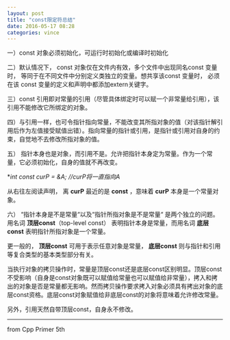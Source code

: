 ```yaml
---
layout: post
title: "const限定符总结"
date: 2016-05-17 08:28
categories: vince
---
```


一）const 对象必须初始化，可运行时初始化或编译时初始化

二）默认情况下， const 对象仅在文件内有效，多个文件中出现同名const 变量时， 等同于在不同文件中分别定义类独立的变量。想共享该const 变量时， 必须在该 const 变量的定义和声明中都添加extern关键字。

三）const 引用即对常量的引用（尽管具体绑定时可以赋一个非常量给引用），该引用不能修改它所绑定的对象。

四）与引用一样，也可令指针指向常量，不能改变其所指对象的值（对该指针解引用后作为左值接受赋值出错）。指向常量的指针或引用，是指针或引用对自身的约束，自觉地不去修改所指对象的值。

五）  指针本身也是对象，而引用不是。允许把指针本身定为常量。作为一个常量，它必须初始化，自身的值就不再改变。

**int *const curP = &A;  //curP将一直指向A**

从右往左阅读声明， 离 **curP** 最近的是 **const** ，意味着 **curP** 本身是一个常量对象。

六）  “指针本身是不是常量“以及“指针所指对象是不是常量“ 是两个独立的问题。用名词 **顶层const**（top-level const） 表明指针本身是常量，而用名词 **底层const** 表明指针所指对象是一个常量。 
    
更一般的， **顶层const** 可用于表示任意对象是常量， **底层const** 则与指针和引用等复合类型的基本类型部分有关。

当执行对象的拷贝操作时，常量是顶层const还是底层const区别明显。顶层const不受影响（自身是const对象既可以赋值给常量也可以赋值给非常量），拷入和拷出的对象是否是常量都无影响。然而拷贝操作要求拷入对象必须具有拷出对象的底层const资格。底层const对象赋值给非底层const的对象将意味着允许修改常量。

另外，引用天然自带顶层const，自身永不修改。

---

from Cpp Primer 5th
